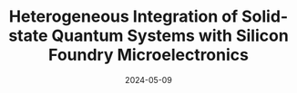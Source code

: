 ---
title: "Heterogeneous Integration of Solid-state Quantum Systems with Silicon Foundry Microelectronics"
collection: talks
type: "Oral Presentation"
permalink: /talks/CLEO_US
venue: "CLEO US 2024 conference"
date: 2024-05-09
location: "Charlotte, United States"
---